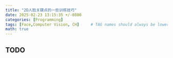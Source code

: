 ```yaml
---
title: "2D人脸关键点的一些训练技巧"
date: 2025-02-23 13:15:35 +/-0800
categories: [Programming]
tags: [Face,Computer Vision, CH]     # TAG names should always be lowercase
math: true
---
```


## TODO
